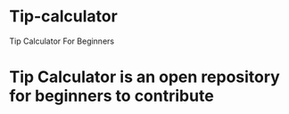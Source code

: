 # Tip-calculator
Tip Calculator For Beginners
<h1>Tip Calculator is an open repository for beginners to contribute</h2>
